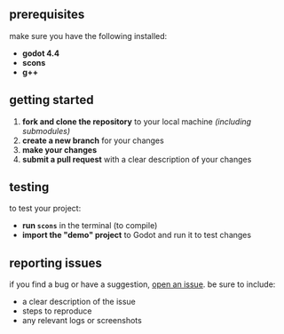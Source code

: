 ## prerequisites
make sure you have the following installed:
- **godot 4.4**
- **scons**
- **g++**

## getting started
1. **fork and clone the repository** to your local machine *(including submodules)*
2. **create a new branch** for your changes
3. **make your changes**
4. **submit a pull request** with a clear description of your changes

## testing
to test your project:
- **run `scons`** in the terminal (to compile)
- **import the "demo" project** to Godot and run it to test changes

## reporting issues
if you find a bug or have a suggestion, [open an issue](https://github.com/miwubunz/gtlib/issues). be sure to include:
- a clear description of the issue
- steps to reproduce
- any relevant logs or screenshots
